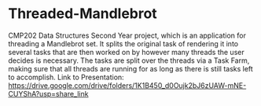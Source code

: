 # Threaded-Mandlebrot
CMP202 Data Structures Second Year project, which is an application for threading a Mandlebrot set. It splits the original task of rendering it into several tasks that are then worked on by however many threads the user decides is necessary. The tasks are split over the threads via a Task Farm, making sure that all threads are running for as long as there is still tasks left to accomplish. Link to Presentation: https://drive.google.com/drive/folders/1K1B450_d0Oujk2bJ6zUAW-mNE-CUYShA?usp=share_link
